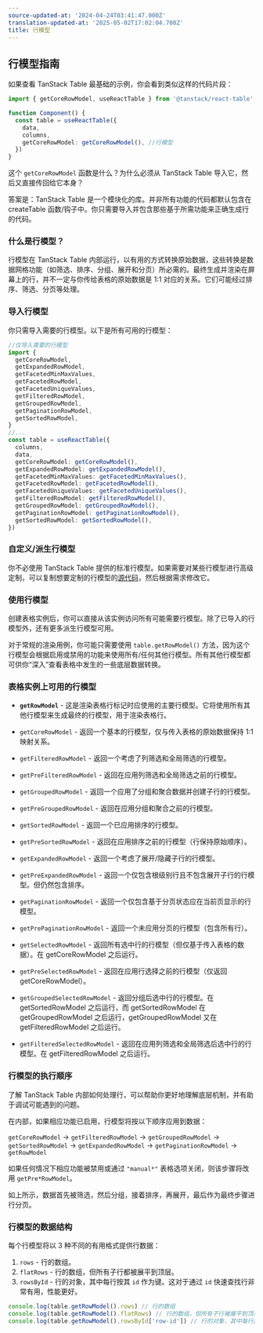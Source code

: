 ```yaml
---
source-updated-at: '2024-04-24T03:41:47.000Z'
translation-updated-at: '2025-05-02T17:02:04.700Z'
title: 行模型
---
```

## 行模型指南

如果查看 TanStack Table 最基础的示例，你会看到类似这样的代码片段：

```ts
import { getCoreRowModel, useReactTable } from '@tanstack/react-table'

function Component() {
  const table = useReactTable({
    data,
    columns,
    getCoreRowModel: getCoreRowModel(), //行模型
  })
}
```

这个 `getCoreRowModel` 函数是什么？为什么必须从 TanStack Table 导入它，然后又直接传回给它本身？

答案是：TanStack Table 是一个模块化的库。并非所有功能的代码都默认包含在 createTable 函数/钩子中。你只需要导入并包含那些基于所需功能来正确生成行的代码。

### 什么是行模型？

行模型在 TanStack Table 内部运行，以有用的方式转换原始数据，这些转换是数据网格功能（如筛选、排序、分组、展开和分页）所必需的。最终生成并渲染在屏幕上的行，并不一定与你传给表格的原始数据是 1:1 对应的关系。它们可能经过排序、筛选、分页等处理。

### 导入行模型

你只需导入需要的行模型。以下是所有可用的行模型：

```ts
//仅导入需要的行模型
import {
  getCoreRowModel,
  getExpandedRowModel,
  getFacetedMinMaxValues,
  getFacetedRowModel,
  getFacetedUniqueValues,
  getFilteredRowModel,
  getGroupedRowModel,
  getPaginationRowModel,
  getSortedRowModel,
}
//...
const table = useReactTable({
  columns,
  data,
  getCoreRowModel: getCoreRowModel(),
  getExpandedRowModel: getExpandedRowModel(),
  getFacetedMinMaxValues: getFacetedMinMaxValues(),
  getFacetedRowModel: getFacetedRowModel(),
  getFacetedUniqueValues: getFacetedUniqueValues(),
  getFilteredRowModel: getFilteredRowModel(),
  getGroupedRowModel: getGroupedRowModel(),
  getPaginationRowModel: getPaginationRowModel(),
  getSortedRowModel: getSortedRowModel(),
})
```

### 自定义/派生行模型

你不必使用 TanStack Table 提供的标准行模型。如果需要对某些行模型进行高级定制，可以复制想要定制的行模型的[源代码](https://github.com/TanStack/table/tree/main/packages/table-core/src/utils)，然后根据需求修改它。

### 使用行模型

创建表格实例后，你可以直接从该实例访问所有可能需要行模型。除了已导入的行模型外，还有更多派生行模型可用。

对于常规的渲染用例，你可能只需要使用 `table.getRowModel()` 方法，因为这个行模型会根据启用或禁用的功能来使用所有/任何其他行模型。所有其他行模型都可供你“深入”查看表格中发生的一些底层数据转换。

### 表格实例上可用的行模型

- **`getRowModel`** - 这是渲染表格行标记时应使用的主要行模型。它将使用所有其他行模型来生成最终的行模型，用于渲染表格行。

- `getCoreRowModel` - 返回一个基本的行模型，仅与传入表格的原始数据保持 1:1 映射关系。

- `getFilteredRowModel` - 返回一个考虑了列筛选和全局筛选的行模型。
- `getPreFilteredRowModel` - 返回在应用列筛选和全局筛选之前的行模型。

- `getGroupedRowModel` - 返回一个应用了分组和聚合数据并创建子行的行模型。
- `getPreGroupedRowModel` - 返回在应用分组和聚合之前的行模型。

- `getSortedRowModel` - 返回一个已应用排序的行模型。
- `getPreSortedRowModel` - 返回在应用排序之前的行模型（行保持原始顺序）。

- `getExpandedRowModel` - 返回一个考虑了展开/隐藏子行的行模型。
- `getPreExpandedRowModel` - 返回一个仅包含根级别行且不包含展开子行的行模型。但仍然包含排序。

- `getPaginationRowModel` - 返回一个仅包含基于分页状态应在当前页显示的行模型。
- `getPrePaginationRowModel` - 返回一个未应用分页的行模型（包含所有行）。

- `getSelectedRowModel` - 返回所有选中行的行模型（但仅基于传入表格的数据）。在 getCoreRowModel 之后运行。
- `getPreSelectedRowModel` - 返回在应用行选择之前的行模型（仅返回 getCoreRowModel）。
- `getGroupedSelectedRowModel` - 返回分组后选中行的行模型。在 getSortedRowModel 之后运行，而 getSortedRowModel 在 getGroupedRowModel 之后运行，getGroupedRowModel 又在 getFilteredRowModel 之后运行。
- `getFilteredSelectedRowModel` - 返回在应用列筛选和全局筛选后选中行的行模型。在 getFilteredRowModel 之后运行。

### 行模型的执行顺序

了解 TanStack Table 内部如何处理行，可以帮助你更好地理解底层机制，并有助于调试可能遇到的问题。

在内部，如果相应功能已启用，行模型将按以下顺序应用到数据：

`getCoreRowModel` -> `getFilteredRowModel` -> `getGroupedRowModel` -> `getSortedRowModel` -> `getExpandedRowModel` -> `getPaginationRowModel` -> `getRowModel`

如果任何情况下相应功能被禁用或通过 `"manual*"` 表格选项关闭，则该步骤将改用 `getPre*RowModel`。

如上所示，数据首先被筛选，然后分组，接着排序，再展开，最后作为最终步骤进行分页。

### 行模型的数据结构

每个行模型将以 3 种不同的有用格式提供行数据：

1. `rows` - 行的数组。
2. `flatRows` - 行的数组，但所有子行都被展平到顶层。
3. `rowsById` - 行的对象，其中每行按其 `id` 作为键。这对于通过 `id` 快速查找行非常有用，性能更好。

```ts
console.log(table.getRowModel().rows) // 行的数组
console.log(table.getRowModel().flatRows) // 行的数组，但所有子行被展平到顶层
console.log(table.getRowModel().rowsById['row-id']) // 行的对象，其中每行按其 `id` 作为键
```
